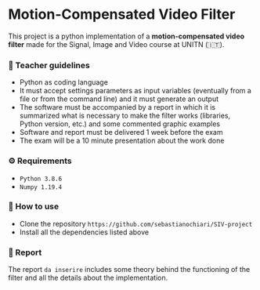 # Motion-Compensated Video Filter

This project is a python implementation of a **motion-compensated video filter** made for the Signal, Image and Video course at UNITN (🇮🇹).

### 🚀 Teacher guidelines
- Python as coding language
- It must accept settings parameters as input variables (eventually from a file or from the command line) and it must generate an output
- The software must be accompanied by a report in which it is summarized what is necessary to make the filter works (libraries, Python version, etc.) and some commented graphic examples
- Software and report must be delivered 1 week before the exam
- The exam will be a 10 minute presentation about the work done

### ⚙️ Requirements

- `Python 3.8.6`
- `Numpy 1.19.4`

### 🔧 How to use

- Clone the repository `https://github.com/sebastianochiari/SIV-project`
- Install all the dependencies listed above

### 📜 Report
The report `da inserire` includes some theory behind the functioning of the filter and all the details about the implementation.